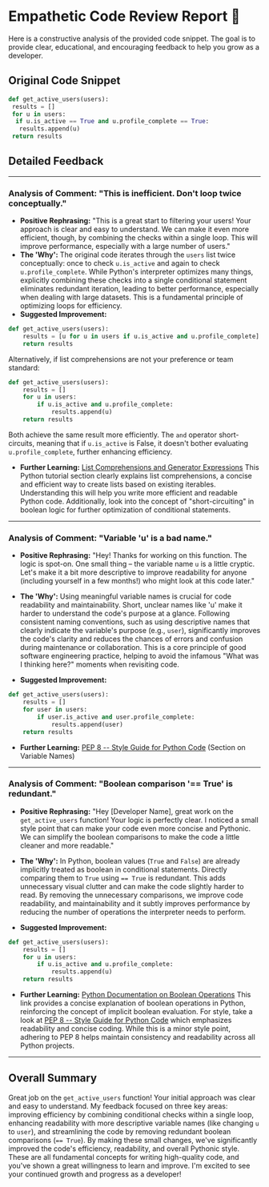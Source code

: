 # Empathetic Code Review Report 🌟

Here is a constructive analysis of the provided code snippet. The goal is to provide clear, educational, and encouraging feedback to help you grow as a developer.

## Original Code Snippet
```python
def get_active_users(users):
 results = []
 for u in users:
  if u.is_active == True and u.profile_complete == True:
   results.append(u)
 return results
```

## Detailed Feedback
---
### Analysis of Comment: "This is inefficient. Don't loop twice conceptually."
* **Positive Rephrasing:** "This is a great start to filtering your users!  Your approach is clear and easy to understand. We can make it even more efficient, though, by combining the checks within a single loop. This will improve performance, especially with a large number of users."
* **The 'Why':** The original code iterates through the `users` list twice conceptually: once to check `u.is_active` and again to check `u.profile_complete`.  While Python's interpreter optimizes many things,  explicitly combining these checks into a single conditional statement eliminates redundant iteration, leading to better performance, especially when dealing with large datasets.  This is a fundamental principle of optimizing loops for efficiency.
* **Suggested Improvement:**

```python
def get_active_users(users):
    results = [u for u in users if u.is_active and u.profile_complete]
    return results
```

Alternatively, if list comprehensions are not your preference or team standard:


```python
def get_active_users(users):
    results = []
    for u in users:
        if u.is_active and u.profile_complete:
            results.append(u)
    return results
```

Both achieve the same result more efficiently.  The `and` operator short-circuits, meaning that if `u.is_active` is False, it doesn't bother evaluating `u.profile_complete`, further enhancing efficiency.


* **Further Learning:** [List Comprehensions and Generator Expressions](https://docs.python.org/3/tutorial/datastructures.html#list-comprehensions)  This Python tutorial section clearly explains list comprehensions, a concise and efficient way to create lists based on existing iterables.  Understanding this will help you write more efficient and readable Python code.  Additionally, look into the concept of "short-circuiting" in boolean logic for further optimization of conditional statements.

---
### Analysis of Comment: "Variable 'u' is a bad name."

* **Positive Rephrasing:** "Hey!  Thanks for working on this function.  The logic is spot-on. One small thing –  the variable name `u` is a little cryptic.  Let's make it a bit more descriptive to improve readability for anyone (including yourself in a few months!) who might look at this code later."

* **The 'Why':**  Using meaningful variable names is crucial for code readability and maintainability.  Short, unclear names like 'u' make it harder to understand the code's purpose at a glance.  Following consistent naming conventions, such as using descriptive names that clearly indicate the variable's purpose (e.g., `user`), significantly improves the code's clarity and reduces the chances of errors and confusion during maintenance or collaboration.  This is a core principle of good software engineering practice, helping to avoid the infamous "What was I thinking here?" moments when revisiting code.

* **Suggested Improvement:**
```python
def get_active_users(users):
    results = []
    for user in users:
        if user.is_active and user.profile_complete:
            results.append(user)
    return results
```

* **Further Learning:** [PEP 8 -- Style Guide for Python Code](https://peps.python.org/pep-0008/)  (Section on Variable Names)



---
### Analysis of Comment: "Boolean comparison '== True' is redundant."

* **Positive Rephrasing:** "Hey [Developer Name], great work on the `get_active_users` function!  Your logic is perfectly clear. I noticed a small style point that can make your code even more concise and Pythonic.  We can simplify the boolean comparisons to make the code a little cleaner and more readable."


* **The 'Why':** In Python, boolean values (`True` and `False`) are already implicitly treated as boolean in conditional statements.  Directly comparing them to `True` using `== True` is redundant.  This adds unnecessary visual clutter and can make the code slightly harder to read.  By removing the unnecessary comparisons, we improve code readability, and maintainability and it subtly improves performance by reducing the number of operations the interpreter needs to perform.


* **Suggested Improvement:**

```python
def get_active_users(users):
    results = []
    for u in users:
        if u.is_active and u.profile_complete:
            results.append(u)
    return results
```

* **Further Learning:** [Python Documentation on Boolean Operations](https://docs.python.org/3/library/stdtypes.html#boolean-operations-and-or-not)  This link provides a concise explanation of boolean operations in Python, reinforcing the concept of implicit boolean evaluation.  For style, take a look at [PEP 8 -- Style Guide for Python Code](https://peps.python.org/pep-0008/) which emphasizes readability and concise coding.  While this is a minor style point, adhering to PEP 8 helps maintain consistency and readability across all Python projects.


---

## Overall Summary

Great job on the `get_active_users` function! Your initial approach was clear and easy to understand.  My feedback focused on three key areas:  improving efficiency by combining conditional checks within a single loop, enhancing readability with more descriptive variable names (like changing `u` to `user`), and streamlining the code by removing redundant boolean comparisons (`== True`).  By making these small changes, we've significantly improved the code's efficiency, readability, and overall Pythonic style.  These are all fundamental concepts for writing high-quality code, and you've shown a great willingness to learn and improve. I'm excited to see your continued growth and progress as a developer!

